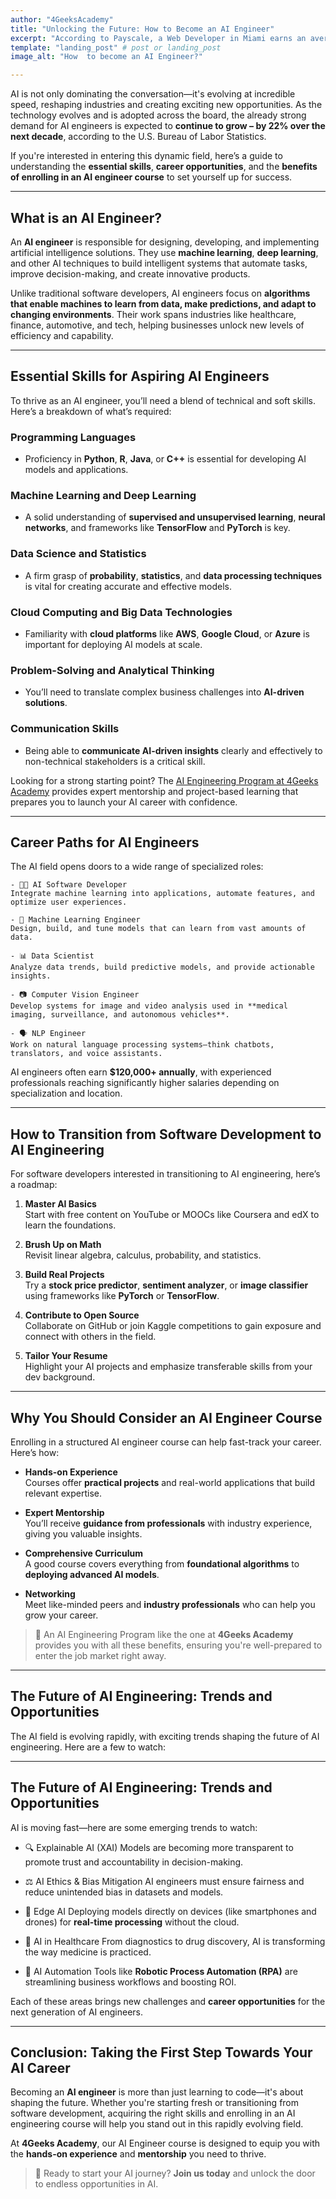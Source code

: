 ```yaml
---
author: "4GeeksAcademy"
title: "Unlocking the Future: How to Become an AI Engineer"
excerpt: "According to Payscale, a Web Developer in Miami earns an average of $64k per year, and an entry-level developer earns an average of $51k in the same period."
template: "landing_post" # post or landing_post
image_alt: "How  to become an AI Engineer?"

---
```


AI is not only dominating the conversation—it's evolving at incredible speed, reshaping industries and creating exciting new opportunities. As the technology evolves and is adopted across the board, the already strong demand for AI engineers is expected to **continue to grow – by 22% over the next decade**, according to the U.S. Bureau of Labor Statistics.

If you're interested in entering this dynamic field, here’s a guide to understanding the **essential skills**, **career opportunities**, and the **benefits of enrolling in an AI engineer course** to set yourself up for success.

---

## What is an AI Engineer?

An **AI engineer** is responsible for designing, developing, and implementing artificial intelligence solutions. They use **machine learning**, **deep learning**, and other AI techniques to build intelligent systems that automate tasks, improve decision-making, and create innovative products.

Unlike traditional software developers, AI engineers focus on **algorithms that enable machines to learn from data, make predictions, and adapt to changing environments**. Their work spans industries like healthcare, finance, automotive, and tech, helping businesses unlock new levels of efficiency and capability.

---

## Essential Skills for Aspiring AI Engineers

To thrive as an AI engineer, you’ll need a blend of technical and soft skills. Here’s a breakdown of what’s required:

### Programming Languages
- Proficiency in **Python**, **R**, **Java**, or **C++** is essential for developing AI models and applications.

### Machine Learning and Deep Learning
- A solid understanding of **supervised and unsupervised learning**, **neural networks**, and frameworks like **TensorFlow** and **PyTorch** is key.

### Data Science and Statistics
- A firm grasp of **probability**, **statistics**, and **data processing techniques** is vital for creating accurate and effective models.

### Cloud Computing and Big Data Technologies
- Familiarity with **cloud platforms** like **AWS**, **Google Cloud**, or **Azure** is important for deploying AI models at scale.

### Problem-Solving and Analytical Thinking
- You’ll need to translate complex business challenges into **AI-driven solutions**.

### Communication Skills
- Being able to **communicate AI-driven insights** clearly and effectively to non-technical stakeholders is a critical skill.


Looking for a strong starting point? The [AI Engineering Program at 4Geeks Academy](https://4geeksacademy.com/) provides expert mentorship and project-based learning that prepares you to launch your AI career with confidence.


---
## Career Paths for AI Engineers

The AI field opens doors to a wide range of specialized roles:

    - 👨‍💻 AI Software Developer
    Integrate machine learning into applications, automate features, and optimize user experiences.

    - 🤖 Machine Learning Engineer
    Design, build, and tune models that can learn from vast amounts of data.

    - 📊 Data Scientist
    Analyze data trends, build predictive models, and provide actionable insights.

    - 📷 Computer Vision Engineer
    Develop systems for image and video analysis used in **medical imaging, surveillance, and autonomous vehicles**.

    - 🗣 NLP Engineer
    Work on natural language processing systems—think chatbots, translators, and voice assistants.

AI engineers often earn **$120,000+ annually**, with experienced professionals reaching significantly higher salaries depending on specialization and location.

---

## How to Transition from Software Development to AI Engineering

For software developers interested in transitioning to AI engineering, here’s a roadmap:

1. **Master AI Basics**  
   Start with free content on YouTube or MOOCs like Coursera and edX to learn the foundations.

2. **Brush Up on Math**  
   Revisit linear algebra, calculus, probability, and statistics.

3. **Build Real Projects**  
   Try a **stock price predictor**, **sentiment analyzer**, or **image classifier** using frameworks like **PyTorch** or **TensorFlow**.

4. **Contribute to Open Source**  
   Collaborate on GitHub or join Kaggle competitions to gain exposure and connect with others in the field.

5. **Tailor Your Resume**  
   Highlight your AI projects and emphasize transferable skills from your dev background.


---

## Why You Should Consider an AI Engineer Course

Enrolling in a structured AI engineer course can help fast-track your career. Here’s how:

- **Hands-on Experience**  
  Courses offer **practical projects** and real-world applications that build relevant expertise.

- **Expert Mentorship**  
  You’ll receive **guidance from professionals** with industry experience, giving you valuable insights.

- **Comprehensive Curriculum**  
  A good course covers everything from **foundational algorithms** to **deploying advanced AI models**.

- **Networking**  
  Meet like-minded peers and **industry professionals** who can help you grow your career.

> 🧠 An AI Engineering Program like the one at **4Geeks Academy** provides you with all these benefits, ensuring you're well-prepared to enter the job market right away.

---

## The Future of AI Engineering: Trends and Opportunities

The AI field is evolving rapidly, with exciting trends shaping the future of AI engineering. Here are a few to watch:

---

## The Future of AI Engineering: Trends and Opportunities

AI is moving fast—here are some emerging trends to watch:

 - 🔍 Explainable AI (XAI)
    Models are becoming more transparent to promote trust and accountability in decision-making.

 - ⚖️ AI Ethics & Bias Mitigation
    AI engineers must ensure fairness and reduce unintended bias in datasets and models.

 - 📱 Edge AI
    Deploying models directly on devices (like smartphones and drones) for **real-time processing** without the cloud.

 - 🧬 AI in Healthcare
    From diagnostics to drug discovery, AI is transforming the way medicine is practiced.

 - 🤖 AI Automation
    Tools like **Robotic Process Automation (RPA)** are streamlining business workflows and boosting ROI.

Each of these areas brings new challenges and **career opportunities** for the next generation of AI engineers.

---

## Conclusion: Taking the First Step Towards Your AI Career

Becoming an **AI engineer** is more than just learning to code—it's about shaping the future.
Whether you're starting fresh or transitioning from software development, acquiring the right skills and enrolling in an AI engineering course will help you stand out in this rapidly evolving field.

At **4Geeks Academy**, our AI Engineer course is designed to equip you with the **hands-on experience** and **mentorship** you need to thrive.

> 🚀 Ready to start your AI journey? **Join us today** and unlock the door to endless opportunities in AI.